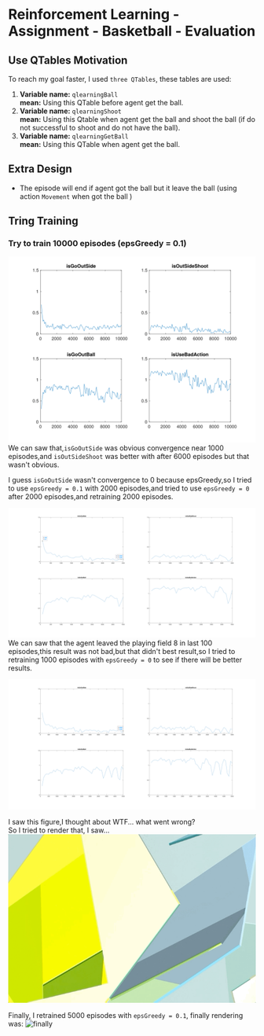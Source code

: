 # Reinforcement Learning - Assignment - Basketball - Evaluation
## Use QTables Motivation
To reach my goal faster, I used `three QTables`, these tables are used:
1. **Variable name:** `qlearningBall`  
**mean:** Using this QTable before agent get the ball.
2. **Variable name:** `qlearningShoot`  
**mean:** Using this Qtable when agent get the ball and shoot the ball (if do not successful to shoot and do not have the ball).
3. **Variable name:** `qlearningGetBall`  
**mean:** Using this QTable when agent get the ball.

## Extra Design
- The episode will end if agent got the ball but it leave the ball (using action `Movement` when got the ball )

## Tring Training
### Try to train 10000 episodes (epsGreedy = 0.1)
![training 10000 Episode](img/training&#32;10000&#32;Episode.svg)  
We can saw that,`isGoOutSide` was obvious convergence near 1000 episodes,and `isOutSideShoot` was better with after 6000 episodes but that wasn't obvious.  

I guess `isGoOutSide` wasn't convergence to 0 because epsGreedy,so I tried to use `epsGreedy = 0.1` with 2000 episodes,and tried to use `epsGreedy = 0` after 2000 episodes,and retraining 2000 episodes.
  
  
![training 4000 Episode](img/training&#32;4000&#32;Episode.svg)
We can saw that the agent leaved the playing field 8 in last 100 episodes,this result was not bad,but that didn't best result,so I tried to retraining 1000 episodes with `epsGreedy = 0` to see if there will be better results.

![training 5000 Episode](img/training&#32;5000&#32;Episode.svg)

I saw this figure,I thought about WTF... what went wrong?  
So I tried to render that, I saw...  
![wrong](img/wrong.gif)

Finally, I retrained 5000 episodes with `epsGreedy = 0.1`, finally rendering was:
![finally](https://media.giphy.com/media/fY5QI1PuF7z8gLiL0a/giphy.gif)